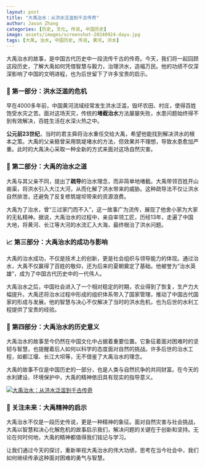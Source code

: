 ```yaml
---
layout: post
title: "大禹治水：从洪水泛滥到千古传奇"
author: Jason Zhang
categories: [历史, 文化, 传说, 中国历史]
image: assets/images/screenshot-20240924-dayu.jpg
tags: [大禹, 治水, 中国历史, 传说, 黄河, 洪水]
---
```


大禹治水的故事，是中国古代历史中一段流传千古的传奇。今天，我们将一起回顾这段历史，了解大禹如何凭借智慧与毅力，治理洪水，造福万民。他的功绩不仅深深影响了中国的文明进程，也为后世留下了许多宝贵的启示。

### 🌊 第一部分：洪水泛滥的危机
早在4000多年前，中国黄河流域经常发生洪水泛滥，毁坏农田、村庄，使得百姓饱受水灾之苦。面对这场天灾，传统的**堵截治水**方法屡屡失败，水患问题始终得不到有效解决，百姓生活在水深火热之中。

**公元前23世纪**，当时的君主舜将治水重任交给大禹，希望他能找到解决洪水的根本之策。大禹的父亲鲧曾采用筑堤堵水的方法，但效果并不理想，导致水患愈加严重。此时的大禹决心采取一种全新的方式来面对这场自然灾害。

### 🔨 第二部分：大禹的治水之道
大禹与其父亲不同，提出了**疏导**的治水理念，而非简单地堵截。大禹带领百姓开山凿渠，将洪水引入大江大河，从而化解了洪水带来的威胁。这种疏导法不仅让洪水自然排泄，还避免了反复修筑堤坝带来的资源浪费。

大禹为了治水，曾“三过家门而不入”，这一故事广为流传，展现了他舍小家为大家的无私精神。据说，大禹治水的过程中，亲自率领工匠，历经13年，走遍了中国大地，将黄河、长江等大河的水流汇入大海，最终根治了洪水问题。

### 📈 第三部分：大禹治水的成功与影响
大禹的治水成功，不仅是技术上的创新，更是社会组织与领导能力的体现。通过治水，大禹不仅赢得了百姓的敬仰，还为后来的夏朝奠定了基础。他被誉为“治水英雄”，成为了中国古代历史中的一代伟人。

大禹治水之后，中国社会进入了一个相对稳定的时期，农业得到了恢复，生产力大幅提升。大禹还将治水过程中形成的组织体系带入了国家管理，推动了中国古代国家的形成与发展。他的智慧与决心不仅解决了当时的洪水危机，也为后世的水利工程提供了宝贵的经验。

### 🚀 第四部分：大禹治水的历史意义
大禹治水的故事至今仍然在中国文化中占据着重要位置。它象征着面对困难时的坚韧与智慧，也提醒着后人如何以科学的态度面对自然的挑战。许多后世的治水工程，如都江堰、长江大坝等，无不借鉴了大禹治水的理念。

大禹的故事不仅是中国历史的一部分，也是人类与自然抗争的共同财富。在今天的水利建设、环境保护中，大禹的精神依旧具有现实的指导意义。

[![大禹治水：从洪水泛滥到千古传奇](https://i9.ytimg.com/vi/QtvEo3EDstQ/mqdefault.jpg?v=66f4168e&sqp=COCu0LcG&rs=AOn4CLC1ZF73pbuYRAcVLCAc2UaABZ3-iA)](https://youtu.be/QtvEo3EDstQ)

### 🌟 关注未来：大禹精神的启示
大禹治水不仅是一段历史传说，更是一种精神的象征。面对自然灾害与社会挑战，大禹以智慧和决心化解危机的故事启示我们，解决问题的关键在于创新和坚持。无论在何时何地，大禹的精神都值得我们铭记与学习。

让我们通过今天的探讨，重新审视大禹治水的伟大功绩，思考在当今社会中，我们如何继续传承这种面对困难的勇气与智慧。